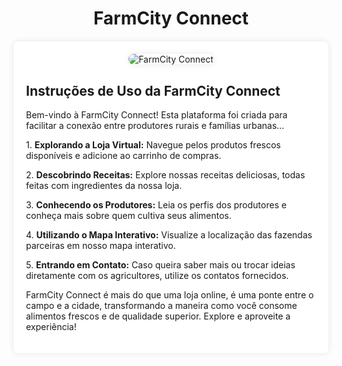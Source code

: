 <!DOCTYPE html>
<html lang="pt-br">
<head>
    <meta charset="UTF-8">
    <meta name="viewport" 
</head>
<body>
    <div style="text-align: center;">
        <h1>FarmCity Connect</h1>
    </div>
    <div style="max-width: 800px; margin: 20px auto; background-color: #fff; padding: 20px; border-radius: 8px; box-shadow: 0 0 10px rgba(0, 0, 0, 0.1);">
        <div style="text-align: center; margin-bottom: 20px;">
            <img src="BackgroundEraser_20240609_233949471.png" alt="FarmCity Connect" style="max-width: 100%; border-radius: 8px; box-shadow: 0 0 10px rgba(0, 0, 0, 0.1);">
        </div>
        <h2>Instruções de Uso da FarmCity Connect</h2>
        <p>Bem-vindo à FarmCity Connect! Esta plataforma foi criada para facilitar a conexão entre produtores rurais e famílias urbanas...</p>
        <p>1. <strong>Explorando a Loja Virtual:</strong> Navegue pelos produtos frescos disponíveis e adicione ao carrinho de compras.</p>
        <p>2. <strong>Descobrindo Receitas:</strong> Explore nossas receitas deliciosas, todas feitas com ingredientes da nossa loja.</p>
        <p>3. <strong>Conhecendo os Produtores:</strong> Leia os perfis dos produtores e conheça mais sobre quem cultiva seus alimentos.</p>
        <p>4. <strong>Utilizando o Mapa Interativo:</strong> Visualize a localização das fazendas parceiras em nosso mapa interativo.</p>
        <p>5. <strong>Entrando em Contato:</strong> Caso queira saber mais ou trocar ideias diretamente com os agricultores, utilize os contatos fornecidos.</p>
        <p>FarmCity Connect é mais do que uma loja online, é uma ponte entre o campo e a cidade, transformando a maneira como você consome alimentos frescos e de qualidade superior. Explore e aproveite a experiência!</p>


